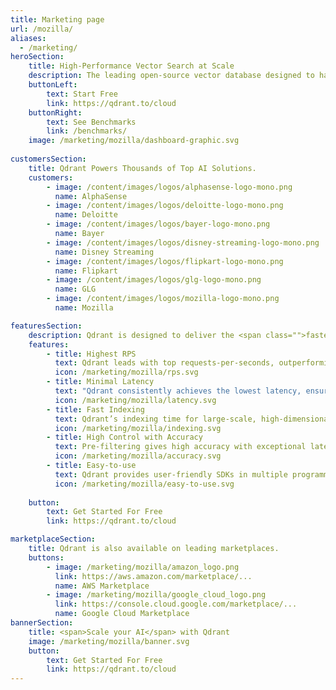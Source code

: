 ```yaml
---
title: Marketing page
url: /mozilla/
aliases:
  - /marketing/
heroSection:
    title: High-Performance Vector Search at Scale
    description: The leading open-source vector database designed to handle high-dimensional vectors for performance and massive-scale AI applications. Qdrant is purpose-built in Rust for unmatched speed and reliability even when processing billions of vectors.
    buttonLeft:
        text: Start Free
        link: https://qdrant.to/cloud
    buttonRight:
        text: See Benchmarks
        link: /benchmarks/
    image: /marketing/mozilla/dashboard-graphic.svg
    
customersSection:
    title: Qdrant Powers Thousands of Top AI Solutions.
    customers:
        - image: /content/images/logos/alphasense-logo-mono.png
          name: AlphaSense
        - image: /content/images/logos/deloitte-logo-mono.png
          name: Deloitte
        - image: /content/images/logos/bayer-logo-mono.png
          name: Bayer
        - image: /content/images/logos/disney-streaming-logo-mono.png
          name: Disney Streaming
        - image: /content/images/logos/flipkart-logo-mono.png
          name: Flipkart
        - image: /content/images/logos/glg-logo-mono.png
          name: GLG
        - image: /content/images/logos/mozilla-logo-mono.png
          name: Mozilla

featuresSection:
    description: Qdrant is designed to deliver the <span class="">fastest and most accurate results at the lowest cost</span>. Learn more about it in our performance benchmarks.
    features:
        - title: Highest RPS
          text: Qdrant leads with top requests-per-seconds, outperforming alternative vector databases in various datasets by up to 4x.
          icon: /marketing/mozilla/rps.svg
        - title: Minimal Latency
          text: "Qdrant consistently achieves the lowest latency, ensuring quicker response times in data retrieval: 3ms response for 1M Open AI embeddings, outpacing alternatives by 50x-100x."
          icon: /marketing/mozilla/latency.svg
        - title: Fast Indexing
          text: Qdrant’s indexing time for large-scale, high-dimensional datasets is notably faster than alternative options.
          icon: /marketing/mozilla/indexing.svg
        - title: High Control with Accuracy
          text: Pre-filtering gives high accuracy with exceptional latencies in nested filtering search scenarios.
          icon: /marketing/mozilla/accuracy.svg
        - title: Easy-to-use
          text: Qdrant provides user-friendly SDKs in multiple programming languages, facilitating easy integration into existing systems.
          icon: /marketing/mozilla/easy-to-use.svg
    
    button:
        text: Get Started For Free
        link: https://qdrant.to/cloud

marketplaceSection:
    title: Qdrant is also available on leading marketplaces.
    buttons:
        - image: /marketing/mozilla/amazon_logo.png
          link: https://aws.amazon.com/marketplace/...
          name: AWS Marketplace
        - image: /marketing/mozilla/google_cloud_logo.png
          link: https://console.cloud.google.com/marketplace/...
          name: Google Cloud Marketplace
bannerSection:
    title: <span>Scale your AI</span> with Qdrant
    image: /marketing/mozilla/banner.svg
    button:
        text: Get Started For Free
        link: https://qdrant.to/cloud
---
```

